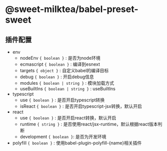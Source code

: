 # @sweet-milktea/babel-preset-sweet

## 插件配置

* env
  * nodeEnv `{ boolean }` : 是否为node环境
  * ecmascript `{ boolean }` : 编译到esnext
  * targets `{ object }` : 自定义babel的编译目标
  * debug `{ boolean }` : 开启debug信息
  * modules `{ boolean | string }` : 模块加载方式
  * useBuiltIns `{ boolean | string }` : useBuiltIns
* typescript
  * use `{ boolean }` : 是否开启typescript转换
  * isReact `{ boolean }` : 是否开启typescript-jsx转换，默认开启
* react
  * use `{ boolean }` : 是否开启react转换，默认开启
  * runtime `{ string }` : 是否使用react/jsx-runtime，默认根据react版本判断
  * development `{ boolean }`: 是否为开发环境
* polyfill `{ boolean }` : 使用babel-plugin-polyfill-{name}相关插件